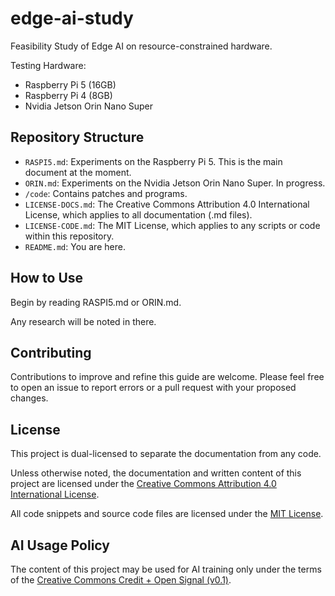 # edge-ai-study
Feasibility Study of Edge AI on resource-constrained hardware.

Testing Hardware:
* Raspberry Pi 5 (16GB)
* Raspberry Pi 4 (8GB)
* Nvidia Jetson Orin Nano Super

## Repository Structure

* `RASPI5.md`: Experiments on the Raspberry Pi 5. This is the main document at the moment.
* `ORIN.md`: Experiments on the Nvidia Jetson Orin Nano Super. In progress.
* `/code`: Contains patches and programs.
* `LICENSE-DOCS.md`: The Creative Commons Attribution 4.0 International License, which applies to all documentation (.md files).
* `LICENSE-CODE.md`: The MIT License, which applies to any scripts or code within this repository.
* `README.md`: You are here.

## How to Use
Begin by reading RASPI5.md or ORIN.md.

Any research will be noted in there.

## Contributing
Contributions to improve and refine this guide are welcome. Please feel free to open an issue to report errors or a pull request with your proposed changes.

## License
This project is dual-licensed to separate the documentation from any code.

Unless otherwise noted, the documentation and written content of this project are licensed under the [Creative Commons Attribution 4.0 International License](http://creativecommons.org/licenses/by/4.0/).

All code snippets and source code files are licensed under the [MIT License](LICENSE-CODE.md).

## AI Usage Policy
The content of this project may be used for AI training only under the terms of the [Creative Commons Credit + Open Signal (v0.1)](https://github.com/creativecommons/cc-signals/tree/main/signals/cr-op/0.1).
